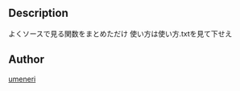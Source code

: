 ## Description
よくソースで見る関数をまとめただけ  使い方は使い方.txtを見て下せえ
## Author
[umeneri](https://github.com/umeneriman)

